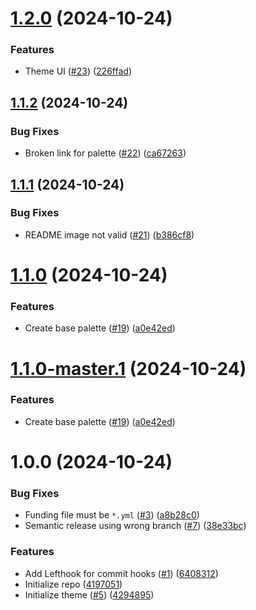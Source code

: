 # [1.2.0](https://github.com/icorbrey/clarity-noir/compare/v1.1.2...v1.2.0) (2024-10-24)


### Features

* Theme UI ([#23](https://github.com/icorbrey/clarity-noir/issues/23)) ([226ffad](https://github.com/icorbrey/clarity-noir/commit/226ffad04bc9cf0e01d2f9f0a94a32aed7cbba2c))

## [1.1.2](https://github.com/icorbrey/clarity-noir/compare/v1.1.1...v1.1.2) (2024-10-24)


### Bug Fixes

* Broken link for palette ([#22](https://github.com/icorbrey/clarity-noir/issues/22)) ([ca67263](https://github.com/icorbrey/clarity-noir/commit/ca672638736222a281c2da3c5fb12267e2f79aec))

## [1.1.1](https://github.com/icorbrey/clarity-noir/compare/v1.1.0...v1.1.1) (2024-10-24)


### Bug Fixes

* README image not valid ([#21](https://github.com/icorbrey/clarity-noir/issues/21)) ([b386cf8](https://github.com/icorbrey/clarity-noir/commit/b386cf8b4d6d2ef34a7091e2c8ff3c2a2d95331d))

# [1.1.0](https://github.com/icorbrey/clarity-noir/compare/v1.0.0...v1.1.0) (2024-10-24)


### Features

* Create base palette ([#19](https://github.com/icorbrey/clarity-noir/issues/19)) ([a0e42ed](https://github.com/icorbrey/clarity-noir/commit/a0e42edfde1fe41a559ec19ce887191ca794fdef))

# [1.1.0-master.1](https://github.com/icorbrey/clarity-noir/compare/v1.0.0...v1.1.0-master.1) (2024-10-24)


### Features

* Create base palette ([#19](https://github.com/icorbrey/clarity-noir/issues/19)) ([a0e42ed](https://github.com/icorbrey/clarity-noir/commit/a0e42edfde1fe41a559ec19ce887191ca794fdef))

# 1.0.0 (2024-10-24)


### Bug Fixes

* Funding file must be `*.yml` ([#3](https://github.com/icorbrey/clarity-noir/issues/3)) ([a8b28c0](https://github.com/icorbrey/clarity-noir/commit/a8b28c0fb245b7d07ac44093f6cd64282de37e37))
* Semantic release using wrong branch ([#7](https://github.com/icorbrey/clarity-noir/issues/7)) ([38e33bc](https://github.com/icorbrey/clarity-noir/commit/38e33bcbdc3edcf93579ba54211a7630132eb18f))


### Features

* Add Lefthook for commit hooks ([#1](https://github.com/icorbrey/clarity-noir/issues/1)) ([6408312](https://github.com/icorbrey/clarity-noir/commit/6408312d056f095715d8367c7ebbfb2d292c9628))
* Initialize repo ([4197051](https://github.com/icorbrey/clarity-noir/commit/419705114cbb0c8a4c3152b65bda30a5f301a896))
* Initialize theme ([#5](https://github.com/icorbrey/clarity-noir/issues/5)) ([4294895](https://github.com/icorbrey/clarity-noir/commit/4294895437521469ec8793187387cd63f3ecdde6))
